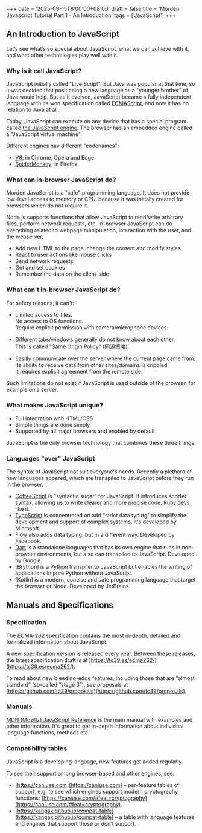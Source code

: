 +++
date = '2025-09-15T8:00:00+08:00'
draft = false
title = 'Morden Javascript Tutorial Part 1 - An Introduction'
tags = ['JavaScript']
+++

## An Introduction to JavaScript
Let’s see what’s so special about JavaScript, what we can achieve with it, and what other technologies play well with it.

### Why is it call JavaScript?

JavaScript initially called "Live Script". But Java was popular at that time, so it was decided that positioning a new language as a "younger brother" of Java would help.
But as it evolved, JavaScript became a fully independent language with its won specification called [ECMAScript](http://en.wikipedia.org/wiki/ECMAScript), and now it has no relation to Java at all.

Today, JavaScript can execute on any device that has a special program called [the JavaScript engine](https://en.wikipedia.org/wiki/JavaScript_engine).
The browser has an embedded engine called a "JavaScript virtual machine".

Different engines hav different "codenames":
- [V8](https://en.wikipedia.org/wiki/V8_(JavaScript_engine)): in Chrome, Opera and Edge
- [SpiderMonkey](https://en.wikipedia.org/wiki/SpiderMonkey): in Firefox


### What can in-browser JavaScript do?
Morden JavaScript is a "safe" programming language.
It does not provide low-level access to memory or CPU, because it was initially created for browsers which do not require it.

Node.js supports functions that allow JavaScript to read/write arbitrary files, perform network requests, etc.
In-browser JavaScript can do everything related to webpage manipulation, interaction with the user, and the webserver.

- Add new HTML to the page, change the content and modify styles
- React to user actions like mouse clicks
- Send network requests
- Get and set cookies
- Remember the data on the client-side

### What can't in-browser JavaScript do?
For safety reasons, it can't:  
- Limited access to files.  
  No access to OS functions.  
  Require explicit permission with camera/microphone devices.

- Different tabs/windows generally do not know about each other.  
  This is called "Same Origin Policy" (同源策略).

- Easilly communicate over the server where the current page came from.  
  Its ability to receive data from other sites/domains is crippled.  
  It requires explicit agreement from the remote side.

Such limitations do not exist if JavaScript is used outside of the browser, for example on a server.


### What makes JavaScript unique?
- Full integration with HTML/CSS
- Simple things are done simply
- Supported by all major browsers and enabled by default

JavaScript is the only browser technology that combines these three things.


### Languages "over" JavaScript
The syntax of JavaScript not suit everyone's needs. Recently a plethora of new languages appered, which are transpiled to JavaScript before they run in the browser.

- [CoffeeScript](https://coffeescript.org/) is "syntactic sugar" for JavaScript. It introduces shorter syntax, allowing us to write clearer and more precise code. Ruby devs like it.
- [TypeScript](https://www.typescriptlang.org/) is concentrated on add "strict data typing" to simplify the development and support of complex systems. It's developed by Microsoft.
- [Flow](https://flow.org/) also adds data typing, but in a different way. Developed by Facebook.
- [Dart](https://www.dartlang.org/) is a standalone languages that has its own engine that runs in non-browser environments, but also can transpiled to JavaScript. Developed by Google.
- [Brython] is a Python transpiler to JavaScript but enables the writing of applications in pure Python without JavaScript.
- [Kotlin] is a modern, concise and safe programming language that target the browser or Node. Developed by JetBrains.

## Manuals and Specifications

### Specification
[The ECMA-262 specification](https://www.ecma-international.org/publications/standards/Ecma-262.htm) contains the most in-depth, detailed and formalized information about JavaScript.

A new specification version is released every year. Between these releases, the latest specification draft is at [https://tc39.es/ecma262/](https://tc39.es/ecma262/).

To read about new bleeding-edge features, including those that are “almost standard” (so-called “stage 3”), see proposals at [https://github.com/tc39/proposals](https://github.com/tc39/proposals).

### Manuals
[MDN (Mozillz) JavaScript Reference](https://developer.mozilla.org/en-US/docs/Web/JavaScript/Reference) is the main manual with examples and other information.
It's great to get in-depth information about individual language functions, methods etc.

### Compatibility tables
JavaScript is a developing language, new features get added regularly.

To see their support among browser-based and other engines, see:

- [https://caniuse.com](https://caniuse.com) – per-feature tables of support, e.g. to see which engines support modern cryptography functions: [https://caniuse.com/#feat=cryptography](https://caniuse.com/#feat=cryptography).
- [https://kangax.github.io/compat-table](https://kangax.github.io/compat-table) – a table with language features and engines that support those or don’t support.
